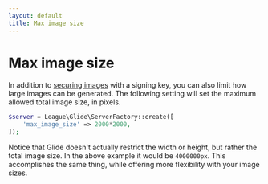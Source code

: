 ```yaml
---
layout: default
title: Max image size
---
```


# Max image size

In addition to [securing images](../secure-images/) with a signing key, you can also limit how large images can be generated. The following setting will set the maximum allowed total image size, in pixels.

~~~ php
$server = League\Glide\ServerFactory::create([
    'max_image_size' => 2000*2000,
]);
~~~

Notice that Glide doesn't actually restrict the width or height, but rather the total image size. In the above example it would be `4000000px`. This accomplishes the same thing, while offering more flexibility with your image sizes.